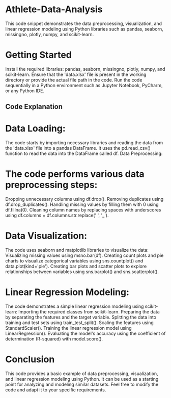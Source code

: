 # Athlete-Data-Analysis


This code snippet demonstrates the data preprocessing, visualization, and linear regression modeling using Python libraries such as pandas, seaborn, missingno, plotly, numpy, and scikit-learn.


# Getting Started
Install the required libraries: pandas, seaborn, missingno, plotly, numpy, and scikit-learn.
Ensure that the 'data.xlsx' file is present in the working directory or provide the actual file path in the code.
Run the code sequentially in a Python environment such as Jupyter Notebook, PyCharm, or any Python IDE.

## Code Explanation
# Data Loading:

The code starts by importing necessary libraries and reading the data from the 'data.xlsx' file into a pandas DataFrame.
It uses the pd.read_csv() function to read the data into the DataFrame called df.
Data Preprocessing:

# The code performs various data preprocessing steps:
Dropping unnecessary columns using df.drop().
Removing duplicates using df.drop_duplicates().
Handling missing values by filling them with 0 using df.fillna(0).
Cleaning column names by replacing spaces with underscores using df.columns = df.columns.str.replace(' ', '_').

# Data Visualization:

The code uses seaborn and matplotlib libraries to visualize the data:
Visualizing missing values using msno.bar(df).
Creating count plots and pie charts to visualize categorical variables using sns.countplot() and data.plot(kind='pie').
Creating bar plots and scatter plots to explore relationships between variables using sns.barplot() and sns.scatterplot().


# Linear Regression Modeling:

The code demonstrates a simple linear regression modeling using scikit-learn:
Importing the required classes from scikit-learn.
Preparing the data by separating the features and the target variable.
Splitting the data into training and test sets using train_test_split().
Scaling the features using StandardScaler().
Training the linear regression model using LinearRegression().
Evaluating the model's accuracy using the coefficient of determination (R-squared) with model.score().

# Conclusion
This code provides a basic example of data preprocessing, visualization, and linear regression modeling using Python. It can be used as a starting point for analyzing and modeling similar datasets. Feel free to modify the code and adapt it to your specific requirements.
